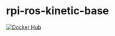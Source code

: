 # rpi-ros-kinetic-base

[![Docker Hub](https://img.shields.io/docker/pulls/duckietown/rpi-ros-kinetic-base.svg)](https://hub.docker.com/r/duckietown/rpi-ros-kinetic-base)
